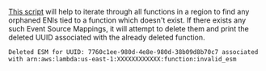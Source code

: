 [This script](clean_orphaned_event_source_mappings.py) will help to iterate through all functions in a region to find any orphaned ENIs tied to a function which doesn't exist. If there exists any such Event Source Mappings, it will attempt to delete them and print the deleted UUID associated with the already deleted function.

```
Deleted ESM for UUID: 7760c1ee-980d-4e8e-980d-38b09d8b70c7 associated with arn:aws:lambda:us-east-1:XXXXXXXXXXXX:function:invalid_esm
```

